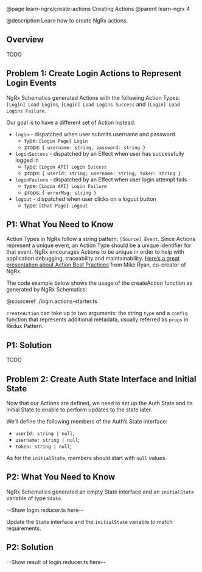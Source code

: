 @page learn-ngrx/create-actions Creating Actions
@parent learn-ngrx 4

@description Learn how to create NgRx actions.

## Overview

TODO

## Problem 1: Create Login Actions to Represent Login Events

NgRx Schematics generated Actions with the following Action Types: `[Login] Load Logins`, `[Login] Load Logins Success` and `[Login] Load Logins Failure`.

Our goal is to have a different set of Action instead:

- `login` - dispatched when user submits username and password
    - type: `[Login Page] Login`
    - props: `{ username: string, password: string }`
- `loginSuccess` - dispatched by an Effect when user has successfully logged in
    - type: `[Login API] Login Success`
    - props: `{ userId: string; username: string; token: string }`
- `loginFailure` - dispatched by an Effect when user login attempt fails
    - type: `[Login API] Login Failure`
    - props: `{ errorMsg: string }`
- `logout` - dispatched when user clicks on a logout button
    - type: `[Chat Page] Logout`

## P1: What You Need to Know

Action Types in NgRx follow a string pattern: `[Source] Event`. Since Actions represent a unique event, an Action Type should be a unique identifier for that event. NgRx encourages Actions to be unique in order to help with application debugging, traceability and maintainability. [Here’s a great presentation about Action Best Practices](https://www.youtube.com/watch?v=JmnsEvoy-gY) from Mike Ryan, co-creator of NgRx.

The code example below shows the usage of the createAction function as generated by NgRx Schematics:

@sourceref ./login.actions-starter.ts

`createAction` can take up to two arguments: the string `type` and a `config` function that represents additional metadata, usually referred as `props` in Redux Pattern.

## P1: Solution

TODO

## Problem 2: Create Auth State Interface and Initial State

Now that our Actions are defined, we need to set up the Auth State and its Initial State to enable to perform updates to the state later.

We’ll define the following members of the Auth’s State interface:

- `userId: string | null`;
- `username: string | null`;
- `token: string | null`;

As for the `initialState`, members should start with `null` values.

## P2: What You Need to Know

NgRx Schematics generated an empty State interface and an `initialState` variable of type `State`.

--Show login.reducer.ts here--

Update the `State` interface and the `initialState` variable to match requirements.

## P2: Solution

--Show result of login.reducer.ts here--
